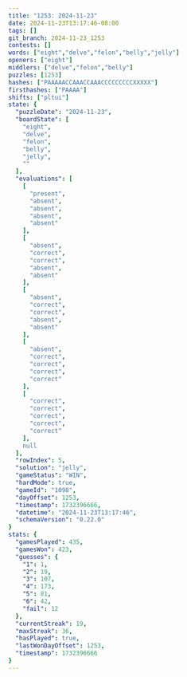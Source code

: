 ```yaml
---
title: "1253: 2024-11-23"
date: 2024-11-23T13:17:46-08:00
tags: []
git_branch: 2024-11-23_1253
contests: []
words: ["eight","delve","felon","belly","jelly"]
openers: ["eight"]
middlers: ["delve","felon","belly"]
puzzles: [1253]
hashes: ["PAAAAACCAAACCAAACCCCCCCCCXXXXX"]
firsthashes: ["PAAAA"]
shifts: ["pltui"]
state: {
  "puzzleDate": "2024-11-23",
  "boardState": [
    "eight",
    "delve",
    "felon",
    "belly",
    "jelly",
    ""
  ],
  "evaluations": [
    [
      "present",
      "absent",
      "absent",
      "absent",
      "absent"
    ],
    [
      "absent",
      "correct",
      "correct",
      "absent",
      "absent"
    ],
    [
      "absent",
      "correct",
      "correct",
      "absent",
      "absent"
    ],
    [
      "absent",
      "correct",
      "correct",
      "correct",
      "correct"
    ],
    [
      "correct",
      "correct",
      "correct",
      "correct",
      "correct"
    ],
    null
  ],
  "rowIndex": 5,
  "solution": "jelly",
  "gameStatus": "WIN",
  "hardMode": true,
  "gameId": "1098",
  "dayOffset": 1253,
  "timestamp": 1732396666,
  "datetime": "2024-11-23T13:17:46",
  "schemaVersion": "0.22.0"
}
stats: {
  "gamesPlayed": 435,
  "gamesWon": 423,
  "guesses": {
    "1": 1,
    "2": 19,
    "3": 107,
    "4": 173,
    "5": 81,
    "6": 42,
    "fail": 12
  },
  "currentStreak": 19,
  "maxStreak": 36,
  "hasPlayed": true,
  "lastWonDayOffset": 1253,
  "timestamp": 1732396666
}
---
```

<!-- more -->
